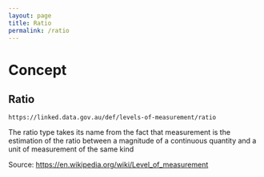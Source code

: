 ```yaml
---
layout: page
title: Ratio
permalink: /ratio
---
```

# Concept

## Ratio

`https://linked.data.gov.au/def/levels-of-measurement/ratio`

The ratio type takes its name from the fact that measurement is the estimation of the ratio between a magnitude of a continuous quantity and a unit of measurement of the same kind 

Source: https://en.wikipedia.org/wiki/Level_of_measurement
